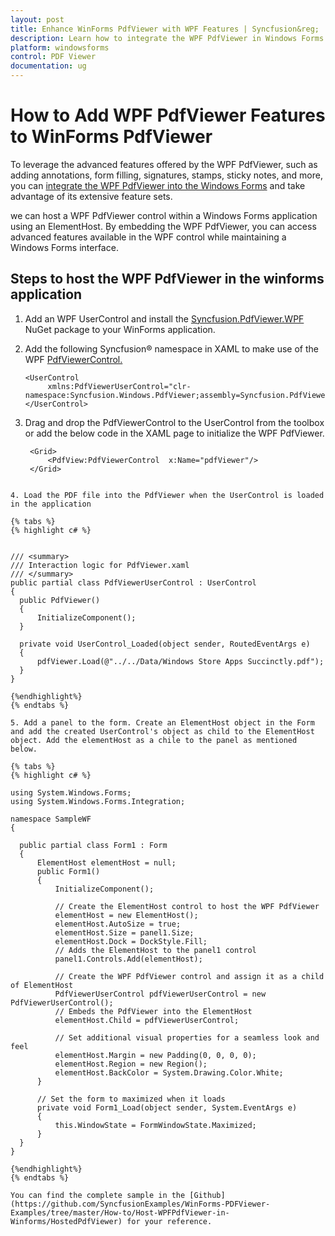 ```yaml
---
layout: post
title: Enhance WinForms PdfViewer with WPF Features | Syncfusion&reg;
description: Learn how to integrate the WPF PdfViewer in Windows Forms to access advanced features like annotations, form filling, and signatures.
platform: windowsforms
control: PDF Viewer
documentation: ug
---
```

# How to Add WPF PdfViewer Features to WinForms PdfViewer

To leverage the advanced features offered by the WPF PdfViewer, such as adding annotations, form filling, signatures, stamps, sticky notes, and more, you can [integrate the WPF PdfViewer into the Windows Forms]( https://support.syncfusion.com/kb/article/7882/how-to-host-pdf-viewer-in-windows-forms-application ) and take advantage of its extensive feature sets.

we can  host a WPF PdfViewer control within a Windows Forms application using an ElementHost. By embedding the WPF PdfViewer, you can access advanced features available in the WPF control while maintaining a Windows Forms interface.

## Steps to host the WPF PdfViewer in the winforms application

1. Add an WPF UserControl and install the [Syncfusion.PdfViewer.WPF](https://www.nuget.org/packages/Syncfusion.PdfViewer.WPF) NuGet package to your WinForms application.

2. Add the following Syncfusion&reg; namespace in XAML to make use of the WPF [PdfViewerControl.](https://help.syncfusion.com/cr/wpf/Syncfusion.Windows.PdfViewer.PdfViewerControl.html)

   ~~~xaml 
   <UserControl
        xmlns:PdfViewerUserControl="clr-namespace:Syncfusion.Windows.PdfViewer;assembly=Syncfusion.PdfViewer.WPF">
   </UserControl>
   ~~~

3. Drag and drop the PdfViewerControl to the UserControl from the toolbox or add the below code in the XAML page to initialize the WPF PdfViewer.

   ~~~xaml
    <Grid>
        <PdfView:PdfViewerControl  x:Name="pdfViewer"/>
    </Grid>
  ~~~

4. Load the PDF file into the PdfViewer when the UserControl is loaded in the application

{% tabs %}
{% highlight c# %}


 /// <summary>
 /// Interaction logic for PdfViewer.xaml
 /// </summary>
 public partial class PdfViewerUserControl : UserControl
 {
    public PdfViewer()
    {
        InitializeComponent();
    }

    private void UserControl_Loaded(object sender, RoutedEventArgs e)
    {
        pdfViewer.Load(@"../../Data/Windows Store Apps Succinctly.pdf");            
    }
 }

{%endhighlight%}
{% endtabs %}

5. Add a panel to the form. Create an ElementHost object in the Form and add the created UserControl's object as child to the ElementHost object. Add the elementHost as a chile to the panel as mentioned below.

{% tabs %}
{% highlight c# %}

using System.Windows.Forms;
using System.Windows.Forms.Integration;

namespace SampleWF
{
   
    public partial class Form1 : Form
    {
        ElementHost elementHost = null;
        public Form1()
        {
            InitializeComponent();
           
            // Create the ElementHost control to host the WPF PdfViewer
            elementHost = new ElementHost();
            elementHost.AutoSize = true;
            elementHost.Size = panel1.Size;
            elementHost.Dock = DockStyle.Fill;
			// Adds the ElementHost to the panel1 control
            panel1.Controls.Add(elementHost);
			
            // Create the WPF PdfViewer control and assign it as a child of ElementHost
            PdfViewerUserControl pdfViewerUserControl = new PdfViewerUserControl();
			// Embeds the PdfViewer into the ElementHost
            elementHost.Child = pdfViewerUserControl;
          
		    // Set additional visual properties for a seamless look and feel
            elementHost.Margin = new Padding(0, 0, 0, 0);
            elementHost.Region = new Region();
            elementHost.BackColor = System.Drawing.Color.White;
        }
		
		// Set the form to maximized when it loads
        private void Form1_Load(object sender, System.EventArgs e)
        {
            this.WindowState = FormWindowState.Maximized;
        }
    }
}

{%endhighlight%}
{% endtabs %}

You can find the complete sample in the [Github](https://github.com/SyncfusionExamples/WinForms-PDFViewer-Examples/tree/master/How-to/Host-WPFPdfViewer-in-Winforms/HostedPdfViewer) for your reference.
